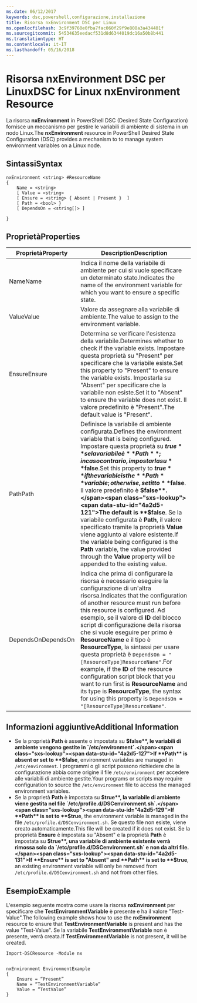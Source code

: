```yaml
---
ms.date: 06/12/2017
keywords: dsc,powershell,configurazione,installazione
title: Risorsa nxEnvironment DSC per Linux
ms.openlocfilehash: 3c9f39760e0fba7fac060f29f9e808a3a434401f
ms.sourcegitcommit: 54534635eedacf531d8d6344019dc16a50b8b441
ms.translationtype: HT
ms.contentlocale: it-IT
ms.lasthandoff: 05/16/2018
---
```

# <a name="dsc-for-linux-nxenvironment-resource"></a><span data-ttu-id="4a2d5-103">Risorsa nxEnvironment DSC per Linux</span><span class="sxs-lookup"><span data-stu-id="4a2d5-103">DSC for Linux nxEnvironment Resource</span></span>

<span data-ttu-id="4a2d5-104">La risorsa **nxEnvironment** in PowerShell DSC (Desired State Configuration) fornisce un meccanismo per gestire le variabili di ambiente di sistema in un nodo Linux.</span><span class="sxs-lookup"><span data-stu-id="4a2d5-104">The **nxEnvironment** resource in PowerShell Desired State Configuration (DSC) provides a mechanism to to manage system environment variables on a Linux node.</span></span>

## <a name="syntax"></a><span data-ttu-id="4a2d5-105">Sintassi</span><span class="sxs-lookup"><span data-stu-id="4a2d5-105">Syntax</span></span>

```
nxEnvironment <string> #ResourceName
{
    Name = <string>
    [ Value = <string>
    [ Ensure = <string> { Absent | Present }  ]
    [ Path = <bool> }
    [ DependsOn = <string[]> ]

}
```

## <a name="properties"></a><span data-ttu-id="4a2d5-106">Proprietà</span><span class="sxs-lookup"><span data-stu-id="4a2d5-106">Properties</span></span>

|  <span data-ttu-id="4a2d5-107">Proprietà</span><span class="sxs-lookup"><span data-stu-id="4a2d5-107">Property</span></span> |  <span data-ttu-id="4a2d5-108">Description</span><span class="sxs-lookup"><span data-stu-id="4a2d5-108">Description</span></span> |
|---|---|
| <span data-ttu-id="4a2d5-109">Name</span><span class="sxs-lookup"><span data-stu-id="4a2d5-109">Name</span></span>| <span data-ttu-id="4a2d5-110">Indica il nome della variabile di ambiente per cui si vuole specificare un determinato stato.</span><span class="sxs-lookup"><span data-stu-id="4a2d5-110">Indicates the name of the environment variable for which you want to ensure a specific state.</span></span>|
| <span data-ttu-id="4a2d5-111">Value</span><span class="sxs-lookup"><span data-stu-id="4a2d5-111">Value</span></span>| <span data-ttu-id="4a2d5-112">Valore da assegnare alla variabile di ambiente.</span><span class="sxs-lookup"><span data-stu-id="4a2d5-112">The value to assign to the environment variable.</span></span>|
| <span data-ttu-id="4a2d5-113">Ensure</span><span class="sxs-lookup"><span data-stu-id="4a2d5-113">Ensure</span></span>| <span data-ttu-id="4a2d5-114">Determina se verificare l'esistenza della variabile.</span><span class="sxs-lookup"><span data-stu-id="4a2d5-114">Determines whether to check if the variable exists.</span></span> <span data-ttu-id="4a2d5-115">Impostare questa proprietà su "Present" per specificare che la variabile esiste.</span><span class="sxs-lookup"><span data-stu-id="4a2d5-115">Set this property to "Present" to ensure the variable exists.</span></span> <span data-ttu-id="4a2d5-116">Impostarla su "Absent" per specificare che la variabile non esiste.</span><span class="sxs-lookup"><span data-stu-id="4a2d5-116">Set it to "Absent" to ensure the variable does not exist.</span></span> <span data-ttu-id="4a2d5-117">Il valore predefinito è "Present".</span><span class="sxs-lookup"><span data-stu-id="4a2d5-117">The default value is "Present".</span></span>|
| <span data-ttu-id="4a2d5-118">Path</span><span class="sxs-lookup"><span data-stu-id="4a2d5-118">Path</span></span>| <span data-ttu-id="4a2d5-119">Definisce la variabile di ambiente configurata.</span><span class="sxs-lookup"><span data-stu-id="4a2d5-119">Defines the environment variable that is being configured.</span></span> <span data-ttu-id="4a2d5-120">Impostare questa proprietà su **$true** se la variabile è **Path**; in caso contrario, impostarla su **$false**.</span><span class="sxs-lookup"><span data-stu-id="4a2d5-120">Set this property to **$true** if the variable is the **Path** variable; otherwise, set it to **$false**.</span></span> <span data-ttu-id="4a2d5-121">Il valore predefinito è **$false**.</span><span class="sxs-lookup"><span data-stu-id="4a2d5-121">The default is **$false**.</span></span> <span data-ttu-id="4a2d5-122">Se la variabile configurata è **Path**, il valore specificato tramite la proprietà **Value** viene aggiunto al valore esistente.</span><span class="sxs-lookup"><span data-stu-id="4a2d5-122">If the variable being configured is the **Path** variable, the value provided through the **Value** property will be appended to the existing value.</span></span>|
| <span data-ttu-id="4a2d5-123">DependsOn</span><span class="sxs-lookup"><span data-stu-id="4a2d5-123">DependsOn</span></span> | <span data-ttu-id="4a2d5-124">Indica che prima di configurare la risorsa è necessario eseguire la configurazione di un'altra risorsa.</span><span class="sxs-lookup"><span data-stu-id="4a2d5-124">Indicates that the configuration of another resource must run before this resource is configured.</span></span> <span data-ttu-id="4a2d5-125">Ad esempio, se il valore di **ID** del blocco script di configurazione della risorsa che si vuole eseguire per primo è **ResourceName** e il tipo è **ResourceType**, la sintassi per usare questa proprietà è `DependsOn = "[ResourceType]ResourceName"`.</span><span class="sxs-lookup"><span data-stu-id="4a2d5-125">For example, if the **ID** of the resource configuration script block that you want to run first is **ResourceName** and its type is **ResourceType**, the syntax for using this property is `DependsOn = "[ResourceType]ResourceName"`.</span></span>|

## <a name="additional-information"></a><span data-ttu-id="4a2d5-126">Informazioni aggiuntive</span><span class="sxs-lookup"><span data-stu-id="4a2d5-126">Additional Information</span></span>

* <span data-ttu-id="4a2d5-127">Se la proprietà **Path** è assente o impostata su **$false**, le variabili di ambiente vengono gestite in `/etc/environment`.</span><span class="sxs-lookup"><span data-stu-id="4a2d5-127">If **Path** is absent or set to **$false**, environment variables are managed in `/etc/environment`.</span></span> <span data-ttu-id="4a2d5-128">I programmi o gli script possono richiedere che la configurazione abbia come origine il file `/etc/environment` per accedere alle variabili di ambiente gestite.</span><span class="sxs-lookup"><span data-stu-id="4a2d5-128">Your programs or scripts may require configuration to source the `/etc/environment` file to access the managed environment variables.</span></span>
* <span data-ttu-id="4a2d5-129">Se la proprietà **Path** è impostata su **$true**, la variabile di ambiente viene gestita nel file `/etc/profile.d/DSCenvironment.sh`.</span><span class="sxs-lookup"><span data-stu-id="4a2d5-129">If **Path** is set to **$true**, the environment variable is managed in the file `/etc/profile.d/DSCenvironment.sh`.</span></span> <span data-ttu-id="4a2d5-130">Se questo file non esiste, viene creato automaticamente.</span><span class="sxs-lookup"><span data-stu-id="4a2d5-130">This file will be created if it does not exist.</span></span> <span data-ttu-id="4a2d5-131">Se la proprietà **Ensure** è impostata su "Absent" e la proprietà **Path** è impostata su **$true**, una variabile di ambiente esistente verrà rimossa solo da `/etc/profile.d/DSCenvironment.sh` e non da altri file.</span><span class="sxs-lookup"><span data-stu-id="4a2d5-131">If **Ensure** is set to "Absent" and **Path** is set to **$true**, an existing environment variable will only be removed from `/etc/profile.d/DSCenvironment.sh` and not from other files.</span></span>

## <a name="example"></a><span data-ttu-id="4a2d5-132">Esempio</span><span class="sxs-lookup"><span data-stu-id="4a2d5-132">Example</span></span>

<span data-ttu-id="4a2d5-133">L'esempio seguente mostra come usare la risorsa **nxEnvironment** per specificare che **TestEnvironmentVariable** è presente e ha il valore "Test-Value".</span><span class="sxs-lookup"><span data-stu-id="4a2d5-133">The following example shows how to use the **nxEnvironment** resource to ensure that **TestEnvironmentVariable** is present and has the value "Test-Value".</span></span> <span data-ttu-id="4a2d5-134">Se la variabile **TestEnvironmentVariable** non è presente, verrà creata.</span><span class="sxs-lookup"><span data-stu-id="4a2d5-134">If **TestEnvironmentVariable** is not present, it will be created.</span></span>

```
Import-DSCResource -Module nx


nxEnvironment EnvironmentExample
{
    Ensure = “Present”
    Name = “TestEnvironmentVariable”
    Value = “TestValue”
}
```